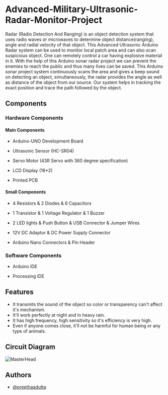 # Advanced-Military-Ultrasonic-Radar-Monitor-Project

Radar (Radio Detection And Ranging) is an object detection system that 
uses radio waves or microwaves to determine object distance(ranging), 
angle and radial velocity of that object. This Advanced Ultrasonic Arduino 
Radar system can be used to monitor local patch area and can also scan 
suspicious object. One can remotely control a car having explosive material 
in it. With the help of this Arduino sonar radar project we can prevent the 
enemies to reach the public and thus many lives can be saved. This Arduino sonar project system continuously scans the area and gives a 
beep sound on detecting an object, simultaneously, the radar provides the 
angle as well as distance of the object from our source. Our system helps in 
tracking the exact position and trace the path followed by the object.


## Components

### Hardware Components
#### Main Components

- Arduino-UNO Development Board

- Ultrasonic Sensor (HC-SR04)

- Servo Motor (43R Servo with 360 degree specification)

- LCD Display (16*2)

- Printed PCB

#### Small Components
- 4 Resistors & 2 Diodes & 6 Capacitors

- 1 Transistor & 1 Voltage Regulator & 1 Buzzer

- 2 LED lights & Push Button & USB Connector & Jumper Wires

- 12V DC Adaptor & DC Power Supply Connector

- Arduino Nano Connectors & Pin Header

### Software Components

- Arduino IDE

- Processing IDE

## Features

- It transmits the sound of the object so color or transparency can't affect it's mechanism. 
- It'll work perfectly at night and in heavy rain.
- It has high frequency, high sensitivity so it's efficiency is very high.
- Even if anyone comes close, it'll not be harmful for human being or any type of animals.


## Circuit Diagram

![MasterHead](https://miro.medium.com/max/550/1*CQzRj_YAHcEOVyKzQZNtfg.png)
## Authors

- [@preethaadutta](https://github.com/preethaadutta)
